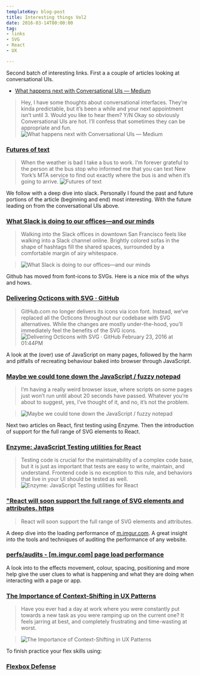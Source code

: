 ```yaml
---
templateKey: blog-post
title: Interesting things Vol2
date: 2016-03-14T00:00:00
tag:
- links
- SVG
- React
- UX

---
```


Second batch of interesting links. First a a couple of articles looking at conversational UIs.



- [What happens next with Conversational UIs — Medium](https://medium.com/@cennydd/what-happens-next-with-conversational-uis-b9e4699541d5#.aylcbwywk)

>Hey, I have some thoughts about conversational interfaces. They’re kinda predictable, but it’s been a while and your next appointment isn’t until 3. Would you like to hear them? Y/N  Okay so obviously Conversational UIs are hot. I’ll confess that sometimes they can be appropriate and fun.
![What happens next with Conversational UIs — Medium](/images/interesting_things_vol_2/1*lCRHy6_c-0tSZOzv9fs-qg.jpeg)

### [Futures of text](http://whoo.ps/2015/02/23/futures-of-text)

>When the weather is bad I take a bus to work. I’m forever grateful to the person at the bus stop who informed me that you can text New York’s MTA service to find out exactly where the bus is and when it’s going to arrive.
![Futures of text](/images/interesting_things_vol_2/bus-time.gif)

We follow with a deep dive into slack. Personally I found the past and future portions of the article (beginning and end) most interesting. With the future leading on from the conversational UIs above.

### [What Slack is doing to our offices—and our minds](http://arstechnica.com/information-technology/2016/03/what-slack-is-doing-to-our-offices-and-our-minds/?utm_source=SitePoint&utm_medium=email&utm_campaign=Versioning)

> Walking into the Slack offices in downtown San Francisco feels like walking into a Slack channel online.  Brightly colored sofas in the shape of hashtags fill the shared spaces, surrounded by a comfortable margin of airy whitespace.

> ![What Slack is doing to our offices—and our minds](/images/interesting_things_vol_2/SlackOffice1-640x427.jpg)

 Github has moved from font-icons to SVGs. Here is a nice mix of the whys and hows.

### [Delivering Octicons with SVG · GitHub](https://github.com/blog/2112-delivering-octicons-with-svg?utm_source=SitePoint&utm_medium=email&utm_campaign=Versioning)

>GitHub.com no longer delivers its icons via icon font. Instead, we’ve replaced all the Octicons throughout our codebase with SVG alternatives. While the changes are mostly under-the-hood, you’ll immediately feel the benefits of the SVG icons.
![Delivering Octicons with SVG · GitHub](/images/interesting_things_vol_2/5c79d3ee-d4a1-11e5-89f4-aeb7c86a0c65.png)
February 23, 2016 at 01:44PM

A look at the (over) use of JavaScript on many pages, followed by the harm and pitfalls of recreating behaviour baked into browser through JavaScript.

### [Maybe we could tone down the JavaScript / fuzzy notepad](https://eev.ee/blog/2016/03/06/maybe-we-could-tone-down-the-javascript/)

> I’m having a really weird browser issue, where scripts on some pages just won’t run until about 20 seconds have passed.  Whatever you’re about to suggest, yes, I’ve thought of it, and no, it’s not the problem.

> ![Maybe we could tone down the JavaScript / fuzzy notepad](/images/interesting_things_vol_2/broken-twitter-areas.png)

Next two articles on React, first testing using Enzyme. Then the introduction of support for the full range of SVG elements to React.

### [Enzyme: JavaScript Testing utilities for React](https://medium.com/airbnb-engineering/enzyme-javascript-testing-utilities-for-react-a417e5e5090f#.xlaxay91n)

>Testing code is crucial for the maintainability of a complex code base, but it is just as important that tests are easy to write, maintain, and understand. Frontend code is no exception to this rule, and behaviors that live in your UI should be tested as well.
![Enzyme: JavaScript Testing utilities for React](/images/interesting_things_vol_2/1*pu9U8EYL3KGrgvapyp1pSg.png)


### ["React will soon support the full range of SVG elements and attributes. https](https://twitter.com/SVGWeekly/status/707060006999318528?s=09)

> React will soon support the full range of SVG elements and attributes.

A deep dive into the loading performance of [m.imgur.com](m.imgur.com). A great insight into the tools and techniques of auditing the performance of any website.

### [perfs/audits - [m.imgur.com] page load performance](https://github.com/perfs/audits/issues/1)

A look into to the effects movement, colour, spacing, positioning and more help give the user clues to what is happening and what they are doing when interacting with a page or app.

### [The Importance of Context-Shifting in UX Patterns](https://css-tricks.com/the-importance-of-context-shifting-in-ux-patterns/)

> Have you ever had a day at work where you were constantly put towards a new task as you were ramping up on the current one? It feels jarring at best, and completely frustrating and time-wasting at worst.

> ![The Importance of Context-Shifting in UX Patterns](/images/interesting_things_vol_2/transformicons.gif)

To finish practice your flex skills using:

### [Flexbox Defense](http://www.flexboxdefense.com/?utm_source=SitePoint&utm_medium=email&utm_campaign=Versioning)
